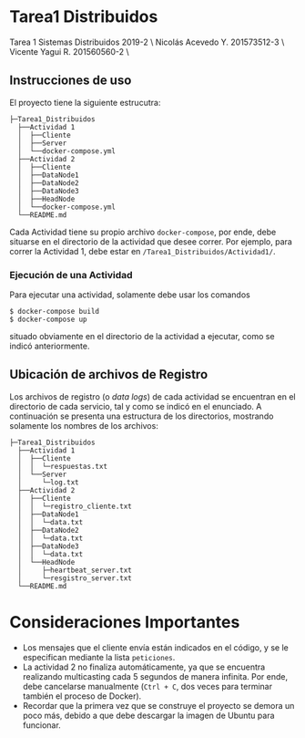 # Tarea1 Distribuidos
Tarea 1 Sistemas Distribuidos 2019-2 \\
Nicolás Acevedo Y.	201573512-3 \\
Vicente Yagui R.	201560560-2 \\

## Instrucciones de uso
El proyecto tiene la siguiente estrucutra:
```
├─Tarea1_Distribuidos
  ├──Actividad 1
  │  ├──Cliente
  │  ├──Server
  │  └──docker-compose.yml
  ├──Actividad 2
  │  ├──Cliente
  │  ├──DataNode1
  │  ├──DataNode2
  │  ├──DataNode3
  │  ├──HeadNode
  │  └──docker-compose.yml
  └──README.md
 ```
 Cada Actividad tiene su propio archivo ``docker-compose``, por ende, debe situarse en el directorio de la actividad que desee correr. Por ejemplo, para correr la Actividad 1, debe estar en ``/Tarea1_Distribuidos/Actividad1/``.

### Ejecución de una Actividad
Para ejecutar una actividad, solamente debe usar los comandos
```
$ docker-compose build
$ docker-compose up
```
situado obviamente en el directorio de la actividad a ejecutar, como se indicó anteriormente.

## Ubicación de archivos de Registro
Los archivos de registro (o _data logs_) de cada actividad se encuentran en el directorio de cada servicio, tal y como se indicó en el enunciado. A continuación se presenta una estructura de los directorios, mostrando solamente los nombres de los archivos:
```
├─Tarea1_Distribuidos
  ├──Actividad 1
  │  ├──Cliente
  │  │  └─respuestas.txt
  │  └──Server
  │     └─log.txt
  ├──Actividad 2
  │  ├──Cliente
  │  │  └─registro_cliente.txt  
  │  ├──DataNode1
  │  │  └─data.txt
  │  ├──DataNode2
  │  │  └─data.txt
  │  ├──DataNode3
  │  │  └─data.txt
  │  └──HeadNode
  │     ├─heartbeat_server.txt
  │     └─resgistro_server.txt
  └──README.md
 ```

 # Consideraciones Importantes
 - Los mensajes que el cliente envía están indicados en el código, y se le especifican mediante la lista ``peticiones``.
 - La actividad 2 no finaliza automáticamente, ya que se encuentra realizando multicasting cada 5 segundos de manera infinita. Por ende, debe cancelarse manualmente (``Ctrl + C``, dos veces para terminar también el proceso de Docker).
 - Recordar que la primera vez que se construye el proyecto se demora un poco más, debido a que debe descargar la imagen de Ubuntu para funcionar.
